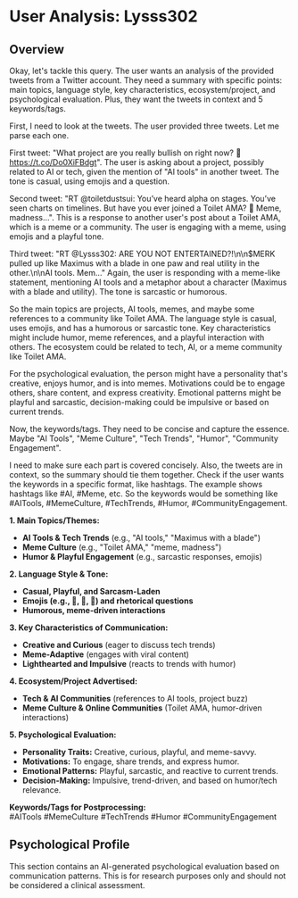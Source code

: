 # User Analysis: Lysss302

## Overview

<think>
Okay, let's tackle this query. The user wants an analysis of the provided tweets from a Twitter account. They need a summary with specific points: main topics, language style, key characteristics, ecosystem/project, and psychological evaluation. Plus, they want the tweets in context and 5 keywords/tags.

First, I need to look at the tweets. The user provided three tweets. Let me parse each one.

First tweet: "What project are you really bullish on right now? 💭 https://t.co/Do0XiFBdgt". The user is asking about a project, possibly related to AI or tech, given the mention of "AI tools" in another tweet. The tone is casual, using emojis and a question.

Second tweet: "RT @toiletdustsui: You’ve heard alpha on stages. You’ve seen charts on timelines. But have you ever joined a Toilet AMA? 🧬 Meme, madness…". This is a response to another user's post about a Toilet AMA, which is a meme or a community. The user is engaging with a meme, using emojis and a playful tone.

Third tweet: "RT @Lysss302: ARE YOU NOT ENTERTAINED?!\n\n$MERK pulled up like Maximus with a blade in one paw and real utility in the other.\n\nAI tools. Mem…" Again, the user is responding with a meme-like statement, mentioning AI tools and a metaphor about a character (Maximus with a blade and utility). The tone is sarcastic or humorous.

So the main topics are projects, AI tools, memes, and maybe some references to a community like Toilet AMA. The language style is casual, uses emojis, and has a humorous or sarcastic tone. Key characteristics might include humor, meme references, and a playful interaction with others. The ecosystem could be related to tech, AI, or a meme community like Toilet AMA.

For the psychological evaluation, the person might have a personality that's creative, enjoys humor, and is into memes. Motivations could be to engage others, share content, and express creativity. Emotional patterns might be playful and sarcastic, decision-making could be impulsive or based on current trends.

Now, the keywords/tags. They need to be concise and capture the essence. Maybe "AI Tools", "Meme Culture", "Tech Trends", "Humor", "Community Engagement".

I need to make sure each part is covered concisely. Also, the tweets are in context, so the summary should tie them together. Check if the user wants the keywords in a specific format, like hashtags. The example shows hashtags like #AI, #Meme, etc. So the keywords would be something like #AITools, #MemeCulture, #TechTrends, #Humor, #CommunityEngagement.
</think>

**1. Main Topics/Themes:**  
- **AI Tools & Tech Trends** (e.g., "AI tools," "Maximus with a blade")  
- **Meme Culture** (e.g., "Toilet AMA," "meme, madness")  
- **Humor & Playful Engagement** (e.g., sarcastic responses, emojis)  

**2. Language Style & Tone:**  
- **Casual, Playful, and Sarcasm-Laden**  
- **Emojis (e.g., 💭, 🧬, 🧹) and rhetorical questions**  
- **Humorous, meme-driven interactions**  

**3. Key Characteristics of Communication:**  
- **Creative and Curious** (eager to discuss tech trends)  
- **Meme-Adaptive** (engages with viral content)  
- **Lighthearted and Impulsive** (reacts to trends with humor)  

**4. Ecosystem/Project Advertised:**  
- **Tech & AI Communities** (references to AI tools, project buzz)  
- **Meme Culture & Online Communities** (Toilet AMA, humor-driven interactions)  

**5. Psychological Evaluation:**  
- **Personality Traits:** Creative, curious, playful, and meme-savvy.  
- **Motivations:** To engage, share trends, and express humor.  
- **Emotional Patterns:** Playful, sarcastic, and reactive to current trends.  
- **Decision-Making:** Impulsive, trend-driven, and based on humor/tech relevance.  

**Keywords/Tags for Postprocessing:**  
#AITools #MemeCulture #TechTrends #Humor #CommunityEngagement

## Psychological Profile

This section contains an AI-generated psychological evaluation based on communication patterns. This is for research purposes only and should not be considered a clinical assessment.